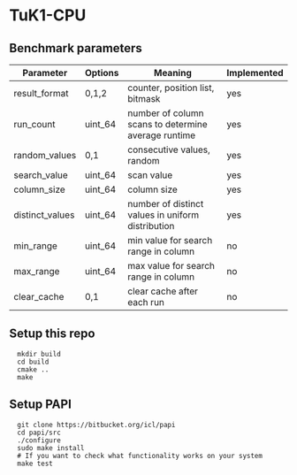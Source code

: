 # TuK1-CPU

## Benchmark parameters

| Parameter       | Options | Meaning                                             | Implemented |
| --------------- | ------- | --------------------------------------------------- | ----------- |
| result_format   | 0,1,2   | counter, position list, bitmask                     | yes         |
| run_count       | uint_64 | number of column scans to determine average runtime | yes         |
| random_values   | 0,1     | consecutive values, random                          | yes         |
| search_value    | uint_64 | scan value                                          | yes         |
| column_size     | uint_64 | column size                                         | yes         |
| distinct_values | uint_64 | number of distinct values in uniform distribution   | yes         |
| min_range       | uint_64 | min value for search range in column                | no          |
| max_range       | uint_64 | max value for search range in column                | no          |
| clear_cache     | 0,1     | clear cache after each run                          | no          |

## Setup this repo

```
  mkdir build
  cd build
  cmake ..
  make
```

## Setup PAPI

```
  git clone https://bitbucket.org/icl/papi
  cd papi/src
  ./configure
  sudo make install
  # If you want to check what functionality works on your system
  make test
```
